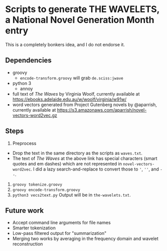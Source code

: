 # Scripts to generate THE WAVELETS, a National Novel Generation Month entry

This is a completely bonkers idea, and I do not endorse it.

## Dependencies

* groovy
  * `encode-transform.groovy` will grab `de.sciss:jwave`
* python 3
  * annoy
* full text of *The Waves* by Virginia Woolf, currently available at https://ebooks.adelaide.edu.au/w/woolf/virginia/w91w/
* word vectors generated from Project Gutenberg novels by @aparrish, currently available at https://s3.amazonaws.com/aparrish/novel-vectors-word2vec.gz

## Steps

1. Preprocess
  * Drop the text in the same directory as the scripts as `waves.txt`.
  * The text of *The Waves* at the above link has special characters (smart quotes and em dashes) which are not represented in `novel-vectors-word2vec`. I did a lazy search-and-replace to convert those to `'`, `''`, and `--`.
1. `groovy tokenize.groovy`
1. `groovy encode-transform.groovy`
1. `python3 vecs2text.py`
Output will be in `the-wavelets.txt`.

## Future work

* Accept command line arguments for file names
* Smarter tokenization
* Low-pass filtered output for "summarization"
* Merging two works by averaging in the frequency domain and wavelet reconstruction
